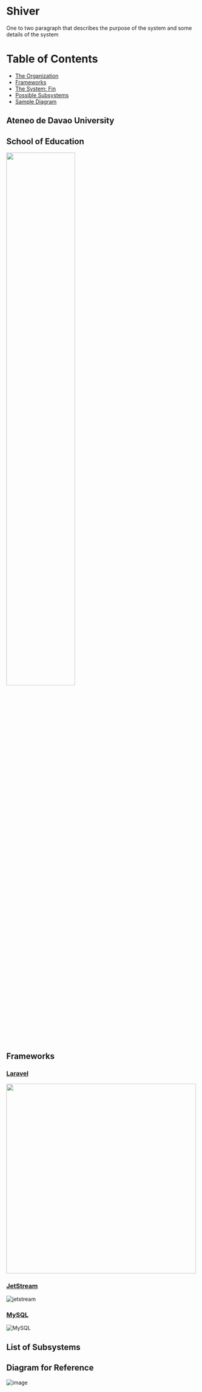 
# Shiver
One to two paragraph that describes the purpose of the system and some details of the system



# Table of Contents
- [The Organization](#org)
- [Frameworks]("frameworks")
- [The System: Fin]("name-of-system")
- [Possible Subsystems]("list-of-subsystems")
- [Sample Diagram]("diagram-for-reference")


## Ateneo de Davao University <a name = "org"></a>
## School of Education
<img src = "https://user-images.githubusercontent.com/93243154/209153812-aaa310c5-5d85-4c23-b406-2b42a83ff319.png" style = "width:60%; height:60%;">


## Frameworks

### [Laravel](https://laravel.com/)
<img src = "https://user-images.githubusercontent.com/93243154/208943068-fd61e4b6-0bde-4b09-a1b9-34150e2fb89b.png" style = "width:500px; height:500px;">

### [JetStream](https://jetstream.laravel.com/2.x/introduction.html)
![jetstream](https://user-images.githubusercontent.com/93243154/208945415-4189c4c1-0ae9-409d-a972-bd8c2b193a6f.png)

### [MySQL](https://www.mysql.com/)
![MySQL](https://user-images.githubusercontent.com/93243154/208944185-00d3b32a-f85c-4d8b-8233-ef55b7ecd746.png)

## List of Subsystems

## Diagram for Reference
![image](https://user-images.githubusercontent.com/93243154/208945919-cbbb5138-642b-4fb0-90a3-18f99d0ba781.png)





